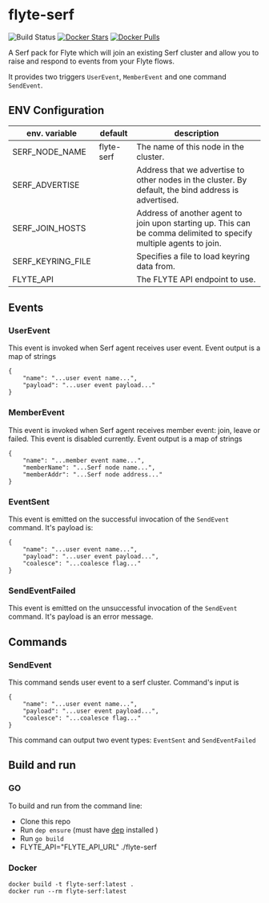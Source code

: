 # flyte-serf 

![Build Status](https://travis-ci.org/HotelsDotCom/flyte-serf.svg?branch=master)
[![Docker Stars](https://img.shields.io/docker/stars/hotelsdotcom/flyte-serf.svg)](https://hub.docker.com/r/hotelsdotcom/flyte-serf)
[![Docker Pulls](https://img.shields.io/docker/pulls/hotelsdotcom/flyte-serf.svg)](https://hub.docker.com/r/hotelsdotcom/flyte-serf)

A Serf pack for Flyte which will join an existing Serf cluster and allow you to raise and respond to events from your Flyte flows.

It provides two triggers `UserEvent`, `MemberEvent` and one command `SendEvent`.

## ENV Configuration

| env. variable     | default                      |description                      |
|-------------------|------------------------------|---------------------------------|
| SERF_NODE_NAME    | flyte-serf                   | The name of this node in the cluster. |
| SERF_ADVERTISE    |                              | Address that we advertise to other nodes in the cluster. By default, the bind address is advertised. |
| SERF_JOIN_HOSTS   |                              | Address of another agent to join upon starting up. This can be comma delimited to specify multiple agents to join. |
| SERF_KEYRING_FILE |                              | Specifies a file to load keyring data from. |
| FLYTE_API         |                              | The FLYTE API endpoint to use. |

## Events

### UserEvent
This event is invoked when Serf agent receives user event. Event output is a map of strings 
```
{
    "name": "...user event name...", 
    "payload": "...user event payload..."
}
```

### MemberEvent
This event is invoked when Serf agent receives member event: join, leave or failed. This event is disabled currently.
Event output is a map of strings
```
{
    "name": "...member event name...",
    "memberName": "...Serf node name...",
    "memberAddr": "...Serf node address..."
}
```

### EventSent
This event is emitted on the successful invocation of the `SendEvent` command. It's payload is:
```
{
    "name": "...user event name...", 
    "payload": "...user event payload...", 
    "coalesce": "...coalesce flag..."
}
```

### SendEventFailed
This event is emitted on the unsuccessful invocation of the `SendEvent` command. It's payload is an error message.

## Commands

### SendEvent
This command sends user event to a serf cluster. Command's input is 
```
{
    "name": "...user event name...", 
    "payload": "...user event payload...", 
    "coalesce": "...coalesce flag..."
}
```

This command can output two event types: `EventSent` and `SendEventFailed`




## Build and run

### GO

To build and run from the command line:
* Clone this repo
* Run `dep ensure` (must have [dep](https://github.com/golang/dep) installed )
* Run `go build`
* FLYTE_API="FLYTE_API_URL" ./flyte-serf
    
### Docker

    docker build -t flyte-serf:latest .
    docker run --rm flyte-serf:latest
